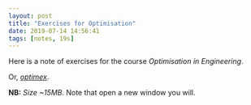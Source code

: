 ```yaml
---
layout: post
title: "Exercises for Optimisation"
date: 2019-07-14 14:56:41
tags: [notes, 19s]
---
```


Here is a note of exercises for the course *Optimisation in Engineering*.

Or, <a href="https://yuliwu.github.io/cloud/optimex/optimex.pdf" target="_blank">_optimex_</a>.

**NB:** *Size ~15MB*. Note that open a new window you will.

